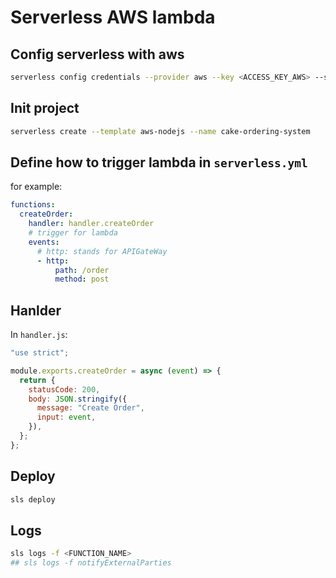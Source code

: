 # Serverless AWS lambda

## Config serverless with aws

```bash
serverless config credentials --provider aws --key <ACCESS_KEY_AWS> --secret <SECRET_KEY_AWS>
```

## Init project

```bash
serverless create --template aws-nodejs --name cake-ordering-system
```

## Define how to trigger lambda in `serverless.yml`

for example:

```yml
functions:
  createOrder:
    handler: handler.createOrder
    # trigger for lambda
    events:
      # http: stands for APIGateWay
      - http:
          path: /order
          method: post
```

## Hanlder

In `handler.js`:

```js
"use strict";

module.exports.createOrder = async (event) => {
  return {
    statusCode: 200,
    body: JSON.stringify({
      message: "Create Order",
      input: event,
    }),
  };
};
```

## Deploy

```bash
sls deploy
```

## Logs

```bash
sls logs -f <FUNCTION_NAME>
## sls logs -f notifyExternalParties
```
